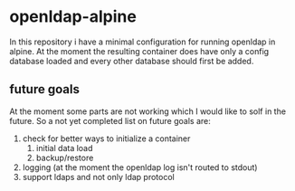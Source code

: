 # openldap-alpine

In this repository i have a minimal configuration for running openldap in alpine. At the moment the resulting container does have only a config database loaded and every other database should first be added.

## future goals
At the moment some parts are not working which I would like to solf in the future.
So a not yet completed list on future goals are:

1. check for better ways to initialize a container
   1. initial data load
   2. backup/restore
2. logging (at the moment the openldap log isn't routed to stdout)
3. support ldaps and not only ldap protocol